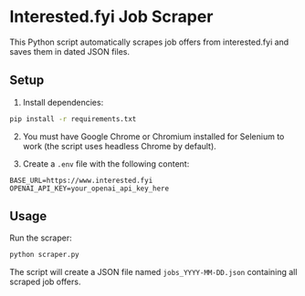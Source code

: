 # Interested.fyi Job Scraper

This Python script automatically scrapes job offers from interested.fyi and saves them in dated JSON files.

## Setup

1. Install dependencies:
```bash
pip install -r requirements.txt
```

2. You must have Google Chrome or Chromium installed for Selenium to work (the script uses headless Chrome by default).

3. Create a `.env` file with the following content:
```
BASE_URL=https://www.interested.fyi
OPENAI_API_KEY=your_openai_api_key_here
```

## Usage

Run the scraper:
```bash
python scraper.py
```

The script will create a JSON file named `jobs_YYYY-MM-DD.json` containing all scraped job offers.
